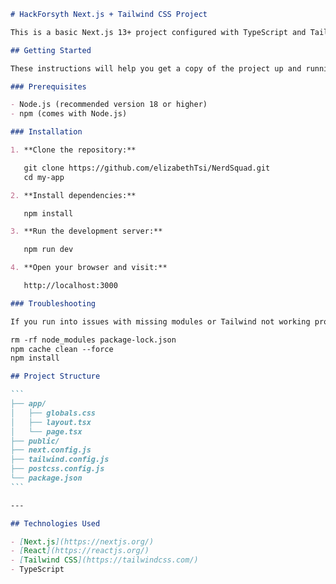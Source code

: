 ````markdown
# HackForsyth Next.js + Tailwind CSS Project

This is a basic Next.js 13+ project configured with TypeScript and Tailwind CSS.

## Getting Started

These instructions will help you get a copy of the project up and running on your local machine.

### Prerequisites

- Node.js (recommended version 18 or higher)
- npm (comes with Node.js)

### Installation

1. **Clone the repository:**

   git clone https://github.com/elizabethTsi/NerdSquad.git
   cd my-app

2. **Install dependencies:**

   npm install

3. **Run the development server:**

   npm run dev

4. **Open your browser and visit:**

   http://localhost:3000

### Troubleshooting

If you run into issues with missing modules or Tailwind not working properly, try cleaning the cache and reinstalling dependencies:

rm -rf node_modules package-lock.json
npm cache clean --force
npm install

## Project Structure

```
├── app/
│   ├── globals.css
│   ├── layout.tsx
│   └── page.tsx
├── public/
├── next.config.js
├── tailwind.config.js
├── postcss.config.js
└── package.json
```

---

## Technologies Used

- [Next.js](https://nextjs.org/)
- [React](https://reactjs.org/)
- [Tailwind CSS](https://tailwindcss.com/)
- TypeScript
````
